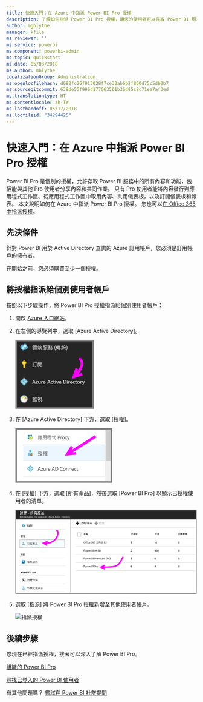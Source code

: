 ```yaml
---
title: 快速入門：在 Azure 中指派 Power BI Pro 授權
description: 了解如何指派 Power BI Pro 授權，讓您的使用者可以存取 Power BI 服務中的所有內容與功能。
author: mgblythe
manager: kfile
ms.reviewer: ''
ms.service: powerbi
ms.component: powerbi-admin
ms.topic: quickstart
ms.date: 05/03/2018
ms.author: mblythe
LocalizationGroup: Administration
ms.openlocfilehash: d092fc26f913028f7ce30ab6b2f860d75c5db2b7
ms.sourcegitcommit: 638de55f996d177063561b36d95c8c71ea7af3ed
ms.translationtype: HT
ms.contentlocale: zh-TW
ms.lasthandoff: 05/17/2018
ms.locfileid: "34294425"
---
```

# <a name="quickstart-assign-power-bi-pro-licenses-in-azure"></a>快速入門：在 Azure 中指派 Power BI Pro 授權

Power BI Pro 是個別的授權，允許存取 Power BI 服務中的所有內容和功能，包括能與其他 Pro 使用者分享內容和共同作業。 只有 Pro 使用者能將內容發行到應用程式工作區、從應用程式工作區中取用內容、共用儀表板，以及訂閱儀表板和報表。 本文說明如何在 Azure 中指派 Power BI Pro 授權。 您也可以[在 Office 365 中指派授權](service-admin-assigning-power-bi-pro-licenses.md)。


## <a name="prerequisites"></a>先決條件

針對 Power BI 用於 Active Directory 查詢的 Azure 訂用帳戶，您必須是訂用帳戶的擁有者。

在開始之前，您必須[購買至少一個授權](service-admin-purchasing-power-bi-pro.md)。


## <a name="assign-licenses-to-individual-user-accounts"></a>將授權指派給個別使用者帳戶

按照以下步驟操作，將 Power BI Pro 授權指派給個別使用者帳戶：

1. 開啟 [Azure 入口網站](https://ms.portal.azure.com/#@microsoft.onmicrosoft.com/dashboard/private/39bc3cf7-31a4-43f6-954c-f2d69ca2f0)。 

2. 在左側的導覽列中，選取 [Azure Active Directory]。

    ![Azure Active Directory](media/service-admin-assigning-power-bi-pro-licenses-azure/service-assigning-power-bi-pro-licenses-01.png)

3. 在 [Azure Active Directory] 下方，選取 [授權]。

    ![授權](media/service-admin-assigning-power-bi-pro-licenses-azure/service-assigning-power-bi-pro-licenses-02.png)

4. 在 [授權] 下方，選取 [所有產品]，然後選取 [Power BI Pro] 以顯示已授權使用者的清單。

    ![授權 - 所有產品](media/service-admin-assigning-power-bi-pro-licenses-azure/service-assigning-power-bi-pro-licenses-03.png)

5. 選取 [指派] 將 Power BI Pro 授權新增至其他使用者帳戶。

    ![指派授權](media/service-admin-assigning-power-bi-pro-licenses-azure/service-assigning-power-bi-pro-licenses-04.png)


## <a name="next-steps"></a>後續步驟

您現在已經指派授權，接著可以深入了解 Power BI Pro。

[組織的 Power BI Pro](service-admin-power-bi-pro-in-your-organization.md)

[尋找已登入的 Power BI 使用者](service-admin-access-usage.md)

有其他問題嗎？ [嘗試在 Power BI 社群提問](https://community.powerbi.com/)